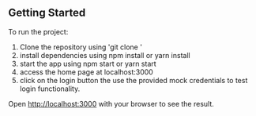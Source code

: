 

## Getting Started
To run the project:
1. Clone the repository using 'git clone <repo-link>'
2. install dependencies using npm install or yarn install
3. start the app using npm start or yarn start
4. access the home page at localhost:3000
5. click on the login button the use the provided mock credentials to test login functionality.


Open [http://localhost:3000](http://localhost:3000) with your browser to see the result.

